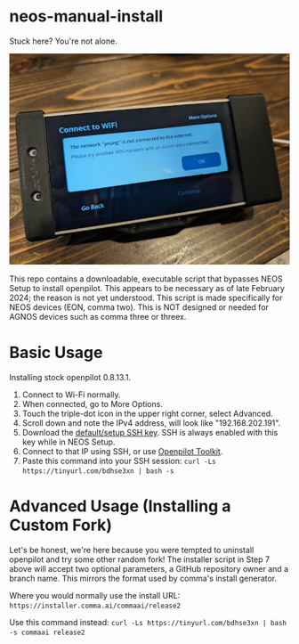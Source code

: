# neos-manual-install

Stuck here? You're not alone.

![Screenshot](neos-installer-stuck.jpg)

This repo contains a downloadable, executable script that bypasses NEOS Setup to install openpilot. This appears to be necessary as of late February 2024; the reason is not yet understood. This script is made specifically for NEOS devices (EON, comma two). This is NOT designed or needed for AGNOS devices such as comma three or threex.

# Basic Usage

Installing stock openpilot 0.8.13.1.

1. Connect to Wi-Fi normally.
2. When connected, go to More Options.
3. Touch the triple-dot icon in the upper right corner, select Advanced.
4. Scroll down and note the IPv4 address, will look like "192.168.202.191".
5. Download the [default/setup SSH key](https://github.com/commaai/openpilot/blob/master/tools/ssh/id_rsa). SSH is always enabled with this key while in NEOS Setup.
6. Connect to that IP using SSH, or use [Openpilot Toolkit](https://github.com/spektor56/OpenpilotToolkit). 
7. Paste this command into your SSH session: `curl -Ls https://tinyurl.com/bdhse3xn | bash -s`

# Advanced Usage (Installing a Custom Fork)

Let's be honest, we're here because you were tempted to uninstall openpilot and try some other random fork!
The installer script in Step 7 above will accept two optional parameters, a GitHub repository owner and a branch name. This mirrors the format used by comma's install generator.

Where you would normally use the install URL: `https://installer.comma.ai/commaai/release2`

Use this command instead: `curl -Ls https://tinyurl.com/bdhse3xn | bash -s commaai release2`
